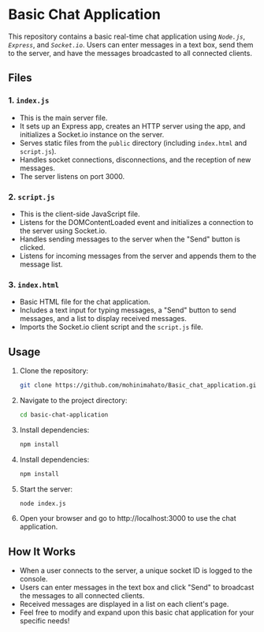 # Basic Chat Application

This repository contains a basic real-time chat application using *`Node.js`*, *`Express`*, and *`Socket.io`*. Users can enter messages in a text box, send them to the server, and have the messages broadcasted to all connected clients.

## Files

### 1. `index.js`

- This is the main server file.
- It sets up an Express app, creates an HTTP server using the app, and initializes a Socket.io instance on the server.
- Serves static files from the `public` directory (including `index.html` and `script.js`).
- Handles socket connections, disconnections, and the reception of new messages.
- The server listens on port 3000.

### 2. `script.js`

- This is the client-side JavaScript file.
- Listens for the DOMContentLoaded event and initializes a connection to the server using Socket.io.
- Handles sending messages to the server when the "Send" button is clicked.
- Listens for incoming messages from the server and appends them to the message list.

### 3. `index.html`

- Basic HTML file for the chat application.
- Includes a text input for typing messages, a "Send" button to send messages, and a list to display received messages.
- Imports the Socket.io client script and the `script.js` file.

## Usage

1. Clone the repository:

   ```bash
   git clone https://github.com/mohinimahato/Basic_chat_application.git
2. Navigate to the project directory:

   ```bash
   cd basic-chat-application
   ```
   
3. Install dependencies:

   ```bash
   npm install
    ```

4. Install dependencies:

   ```bash
   npm install
    ```

5. Start the server:
   ```bash
   node index.js
    ```

6. Open your browser and go to http://localhost:3000 to use the chat application.

## How It Works

- When a user connects to the server, a unique socket ID is logged to the console.
- Users can enter messages in the text box and click "Send" to broadcast the messages to all connected clients.
- Received messages are displayed in a list on each client's page.
- Feel free to modify and expand upon this basic chat application for your specific needs!
